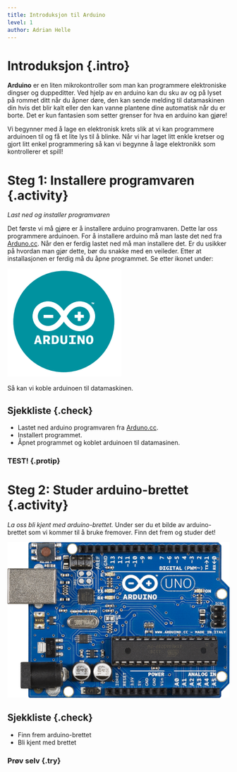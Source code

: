 ```yaml
---
title: Introduksjon til Arduino
level: 1
author: Adrian Helle
---
```


# Introduksjon {.intro}

__Arduino__ er en liten mikrokontroller som man kan programmere elektroniske
dingser og duppeditter. Ved hjelp av en arduino kan du sku av og på
lyset på rommet ditt når du åpner døre, den kan sende melding til
datamaskinen din hvis det blir kalt eller den kan vanne plantene
dine automatisk når du er borte. Det er kun fantasien som setter
grenser for hva en arduino kan gjøre!

Vi begynner med å lage en elektronisk krets slik at vi kan programmere
arduinoen til og få et lite lys til å blinke. Når vi har laget litt
enkle kretser og gjort litt enkel programmering så kan vi begynne
å lage elektronikk som kontrollerer et spill!

# Steg 1: Installere programvaren {.activity}

*Last ned og installer programvaren*

Det første vi må gjøre er å installere arduino programvaren. Dette
lar oss programmere arduinoen. For å installere arduino må man
laste det ned fra [Arduno.cc](https://www.arduino.cc/en/Main/Software).
Når den er ferdig lastet ned må man installere det. Er du usikker
på hvordan man gjør dette, bør du snakke med en veileder.
Etter at installasjonen er ferdig må du åpne programmet. 
Se etter ikonet under:


![](arduino.png)

Så kan vi koble arduinoen til datamaskinen.


## Sjekkliste {.check}

+ Lastet ned arduino programvaren fra 
[Arduno.cc](https://www.arduino.cc/en/Main/Software).
+ Installert programmet.
+ Åpnet programmet og koblet arduinoen til datamasinen.

### TEST! {.protip}

# Steg 2: Studer arduino-brettet {.activity}

*La oss bli kjent med arduino-brettet.*
Under ser du et bilde av arduino-brettet som vi kommer
til å bruke fremover. Finn det frem og studer det!

![](brett.png)

## Sjekkliste {.check}

+ Finn frem arduino-brettet
+ Bli kjent med brettet


### Prøv selv {.try}
